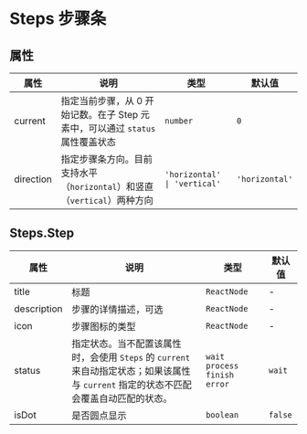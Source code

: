# Steps 步骤条

<code src="./demos/index.tsx"></code>

## 属性

| 属性      | 说明                                                                          | 类型                         | 默认值         |
| --------- | ----------------------------------------------------------------------------- | ---------------------------- | -------------- |
| current   | 指定当前步骤，从 0 开始记数。在子 Step 元素中，可以通过 `status` 属性覆盖状态 | `number`                     | `0`            |
| direction | 指定步骤条方向。目前支持水平（`horizontal`）和竖直（`vertical`）两种方向      | `'horizontal' \| 'vertical'` | `'horizontal'` |

## Steps.Step

| 属性        | 说明                                                                 | 类型                                         | 默认值   |
| ----------- | ------------------------------------------------------------------- | -------------------------------------------- | -------- |
| title       | 标题                                                                | `ReactNode`                                  | -        |
| description | 步骤的详情描述，可选                                                 | `ReactNode`                                  | -        |
| icon        | 步骤图标的类型                                                      | `ReactNode`                                  | -        |
| status      | 指定状态。当不配置该属性时，会使用 `Steps` 的 `current` 来自动指定状态；如果该属性与 `current` 指定的状态不匹配会覆盖自动匹配的状态。 | `wait` `process` `finish` `error` | `wait` |
| isDot      | 是否圆点显示 | `boolean` | `false` |
